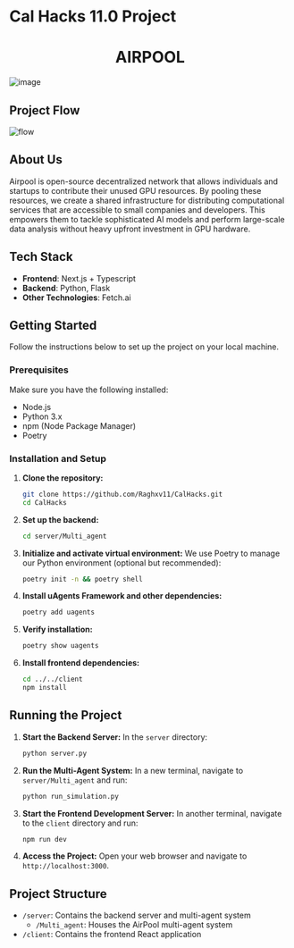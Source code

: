 # Cal Hacks 11.0 Project
<h1 align="center">AIRPOOL</h1>

![image](https://github.com/user-attachments/assets/006d0a8f-3eff-440a-a0de-b52de78ab131)

## Project Flow
![flow](https://github.com/user-attachments/assets/bb6bc52e-e215-44fc-8232-6e852e79f0bc)



## About Us
Airpool is open-source decentralized network that allows individuals and startups to contribute their unused GPU resources. By pooling these resources, we create a shared infrastructure for distributing computational services that are accessible to small companies and developers. 
This empowers them to tackle sophisticated AI models and perform large-scale data analysis without heavy upfront investment in GPU hardware.

## Tech Stack
- **Frontend**: Next.js + Typescript
- **Backend**: Python, Flask
- **Other Technologies**: Fetch.ai

## Getting Started

Follow the instructions below to set up the project on your local machine.

### Prerequisites
Make sure you have the following installed:
- Node.js
- Python 3.x
- npm (Node Package Manager)
- Poetry

### Installation and Setup

1. **Clone the repository:**
   ```bash
   git clone https://github.com/Raghxv11/CalHacks.git
   cd CalHacks
   ```

2. **Set up the backend:**
   ```bash
   cd server/Multi_agent
   ```

3. **Initialize and activate virtual environment:**
   We use Poetry to manage our Python environment (optional but recommended):
   ```bash
   poetry init -n && poetry shell
   ```

4. **Install uAgents Framework and other dependencies:**
   ```bash
   poetry add uagents
   ```

5. **Verify installation:**
   ```bash
   poetry show uagents
   ```

6. **Install frontend dependencies:**
   ```bash
   cd ../../client
   npm install
   ```

## Running the Project

1. **Start the Backend Server:**
   In the `server` directory:
   ```bash
   python server.py
   ```

2. **Run the Multi-Agent System:**
   In a new terminal, navigate to `server/Multi_agent` and run:
   ```bash
   python run_simulation.py
   ```

3. **Start the Frontend Development Server:**
   In another terminal, navigate to the `client` directory and run:
   ```bash
   npm run dev
   ```

4. **Access the Project:**
   Open your web browser and navigate to `http://localhost:3000`.

## Project Structure

- `/server`: Contains the backend server and multi-agent system
  - `/Multi_agent`: Houses the AirPool multi-agent system
- `/client`: Contains the frontend React application

